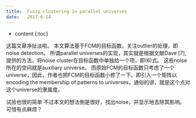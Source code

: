 ```yaml
--- 
title:  Fuzzy clustering in parallel universes
date:   2017-6-14
---
```




* content
{:toc}

这篇文章净扯淡啦。
本文算法基于FCM的目标函数。关注outlier的处理，即noise detection。
所谓parallel universes的实现，其实就是根据文献Dave [7], 提供的方法，将noise  cluster在目标函数中单独给一个项，即(6)式。 这些noise所在的空间就是auxiliary universe。
而原始FCM的目标函数只考虑了一个universe，因此，作者也把FCM的目标函数小修了一下。即引入一个矩阵以encoding the membership of patterns to universes，通俗的讲，就是这个点对这个universe的隶属度。

试验也很的简单
不过本文的想法倒是很好，找出noise，并显示地去除其影响。
可惜有点麻烦？


